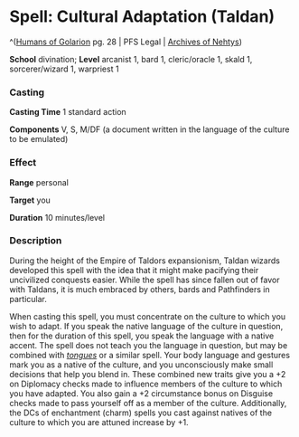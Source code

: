 # Spell: Cultural Adaptation (Taldan)

^([Humans of Golarion][ss-taldan-cultural-adaptation-] pg. 28 | PFS Legal | [Archives of Nehtys][sn-taldan-cultural-adaptation-])

**School** divination; **Level** arcanist 1, bard 1, cleric/oracle 1, skald 1, sorcerer/wizard 1, warpriest 1

### Casting

**Casting Time** 1 standard action  

**Components** V, S, M/DF (a document written in the language of the culture to be emulated)

### Effect

**Range** personal  

**Target** you  

**Duration** 10 minutes/level

### Description

During the height of the Empire of Taldors expansionism, Taldan wizards developed this spell with the idea that it might make pacifying their uncivilized conquests easier. While the spell has since fallen out of favor with Taldans, it is much embraced by others, bards and Pathfinders in particular.  

When casting this spell, you must concentrate on the culture to which you wish to adapt. If you speak the native language of the culture in question, then for the duration of this spell, you speak the language with a native accent. The spell does not teach you the language in question, but may be combined with _[tongues]_ or a similar spell. Your body language and gestures mark you as a native of the culture, and you unconsciously make small decisions that help you blend in. These combined new traits give you a +2 on Diplomacy checks made to influence members of the culture to which you have adapted. You also gain a +2 circumstance bonus on Disguise checks made to pass yourself off as a member of the culture. Additionally, the DCs of enchantment (charm) spells you cast against natives of the culture to which you are attuned increase by +1.

[ss-taldan-cultural-adaptation-]: http://paizo.com/store/games/rolep
[sn-taldan-cultural-adaptation-]: http://www.archivesofnethys.com/SpellDisplay.aspx?ItemName=Cultural%20Adaptation%20%28Taldan%29
[tongues]: http://www.archivesofnethys.com/SpellDisplay.aspx?ItemName=tongues